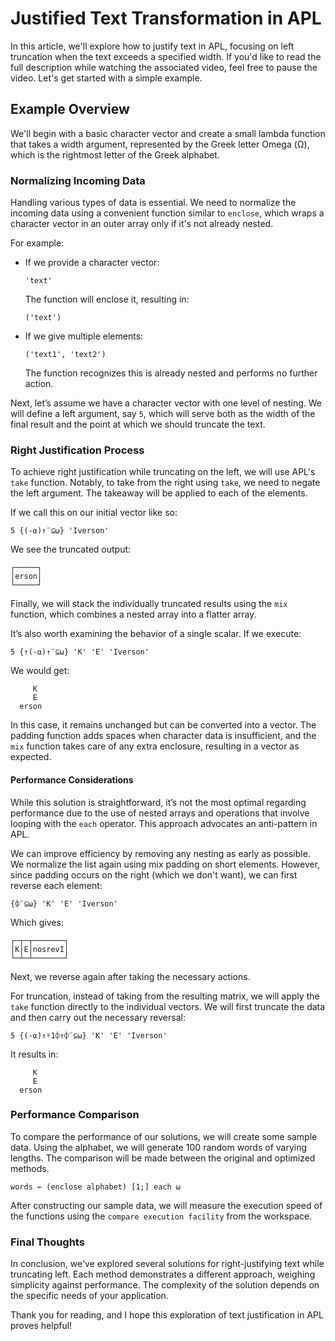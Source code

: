 
# Justified Text Transformation in APL

In this article, we'll explore how to justify text in APL, focusing on left truncation when the text exceeds a specified width. If you'd like to read the full description while watching the associated video, feel free to pause the video. Let's get started with a simple example.

## Example Overview

We'll begin with a basic character vector and create a small lambda function that takes a width argument, represented by the Greek letter Omega (Ω), which is the rightmost letter of the Greek alphabet. 

### Normalizing Incoming Data

Handling various types of data is essential. We need to normalize the incoming data using a convenient function similar to `enclose`, which wraps a character vector in an outer array only if it's not already nested. 

For example:

- If we provide a character vector: 
  ```apl
  'text'
  ```
  The function will enclose it, resulting in:
  ```apl
  ('text')
  ```

- If we give multiple elements:
  ```apl
  ('text1', 'text2')
  ```
  The function recognizes this is already nested and performs no further action.

Next, let’s assume we have a character vector with one level of nesting. We will define a left argument, say `5`, which will serve both as the width of the final result and the point at which we should truncate the text.

### Right Justification Process

To achieve right justification while truncating on the left, we will use APL's `take` function. Notably, to take from the right using `take`, we need to negate the left argument. The takeaway will be applied to each of the elements. 

If we call this on our initial vector like so:
```apl
5 {(-⍺)↑¨⊆⍵} 'Iverson'
```
We see the truncated output:
```
┌─────┐
│erson│
└─────┘
```

Finally, we will stack the individually truncated results using the `mix` function, which combines a nested array into a flatter array.

It’s also worth examining the behavior of a single scalar. If we execute:
```apl
5 {↑(-⍺)↑¨⊆⍵} 'K' 'E' 'Iverson'
```
We would get:
```
     K
     E
  erson
```
In this case, it remains unchanged but can be converted into a vector. The padding function adds spaces when character data is insufficient, and the `mix` function takes care of any extra enclosure, resulting in a vector as expected.

#### Performance Considerations

While this solution is straightforward, it’s not the most optimal regarding performance due to the use of nested arrays and operations that involve looping with the `each` operator. This approach advocates an anti-pattern in APL.

We can improve efficiency by removing any nesting as early as possible. We normalize the list again using mix padding on short elements. However, since padding occurs on the right (which we don't want), we can first reverse each element:

```apl
{⌽¨⊆⍵} 'K' 'E' 'Iverson'
```
Which gives:
```
┌─┬─┬───────┐
│K│E│nosrevI│
└─┴─┴───────┘
```
Next, we reverse again after taking the necessary actions. 

For truncation, instead of taking from the resulting matrix, we will apply the `take` function directly to the individual vectors. We will first truncate the data and then carry out the necessary reversal:
```apl
5 {(-⍺)↑⍤1⌽↑⌽¨⊆⍵} 'K' 'E' 'Iverson'
```

It results in:
```
     K
     E
  erson
```
### Performance Comparison

To compare the performance of our solutions, we will create some sample data. Using the alphabet, we will generate 100 random words of varying lengths. The comparison will be made between the original and optimized methods.

```apl
words ← (enclose alphabet) [1;] each ⍵
```

After constructing our sample data, we will measure the execution speed of the functions using the `compare execution facility` from the workspace.

### Final Thoughts 

In conclusion, we've explored several solutions for right-justifying text while truncating left. Each method demonstrates a different approach, weighing simplicity against performance. The complexity of the solution depends on the specific needs of your application. 

Thank you for reading, and I hope this exploration of text justification in APL proves helpful!
